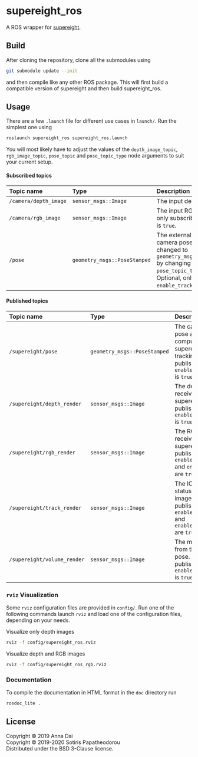 <!-- SPDX-FileCopyrightText: 2019 Anna Dai -->
<!-- SPDX-FileCopyrightText: 2019-2020 Sotiris Papatheodorou -->
<!-- SPDX-License-Identifier: BSD-3-Clause -->

# supereight\_ros

A ROS wrapper for
[supereight](https://bitbucket.org/smartroboticslab/supereight-srl).



## Build

After cloning the repository, clone all the submodules using

``` bash
git submodule update --init
```

and then compile like any other ROS package. This will first build a compatible
version of supereight and then build supereight\_ros.



## Usage

There are a few `.launch` file for different use cases in `launch/`. Run the
simplest one using

``` bash
roslaunch supereight_ros supereight_ros.launch
```

You will most likely have to adjust the values of the `depth_image_topic`,
`rgb_image_topic`, `pose_topic` and `pose_topic_type` node arguments to suit
your current setup.

#### Subscribed topics

| Topic name            | Type                         | Description |
| :-------------------- | :--------------------------- | :---------- |
| `/camera/depth_image` | `sensor_msgs::Image`         | The input depth image. |
| `/camera/rgb_image`   | `sensor_msgs::Image`         | The input RGB image. Optional, only subscribed to if `enable_rgb` is `true`. |
| `/pose`               | `geometry_msgs::PoseStamped` | The external or ground truth camera pose. Its type can be changed to `geometry_msgs::TransformStamped` by changing the value of the `pose_topic_type` node argument. Optional, only subscribed to if `enable_tracking` is `false`. |

#### Published topics

| Topic name                  | Type                         | Description |
| :-------------------------- | :--------------------------- | :---------- |
| `/supereight/pose`          | `geometry_msgs::PoseStamped` | The camera pose as computed by supereight's ICP tracking. Only published if `enable_tracking` is `true`. |
| `/supereight/depth_render`  | `sensor_msgs::Image`         | The depth image received by supereight. Only published if `enable_rendering` is `true`. |
| `/supereight/rgb_render`    | `sensor_msgs::Image`         | The RGB image received by supereight. Only published if both `enable_rendering` and `enable_rgb` are `true`. |
| `/supereight/track_render`  | `sensor_msgs::Image`         | The ICP tracking status as an image. Only published if both `enable_rendering` and `enable_tracking` are `true`. |
| `/supereight/volume_render` | `sensor_msgs::Image`         | The map render from the current pose. Only published if `enable_rendering` is `true`. |

### `rviz` Visualization

Some `rviz` configuration files are provided in `config/`. Run one of the
following commands launch `rviz` and load one of the configuration files,
depending on your needs.

Visualize only depth images

``` bash
rviz -f config/supereight_ros.rviz
```

Visualize depth and RGB images

``` bash
rviz -f config/supereight_ros_rgb.rviz
```



### Documentation

To compile the documentation in HTML format in the `doc` directory run

``` bash
rosdoc_lite .
```


## License

Copyright © 2019 Anna Dai<br>
Copyright © 2019-2020 Sotiris Papatheodorou<br>
Distributed under the BSD 3-Clause license.

